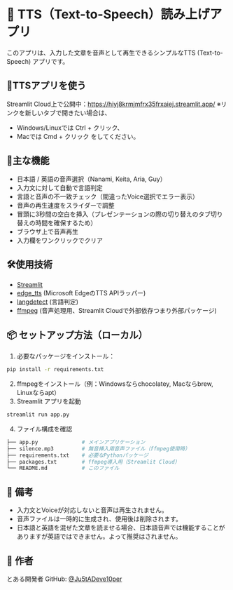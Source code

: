 # 📢 TTS（Text-to-Speech）読み上げアプリ
このアプリは、入力した文章を音声として再生できるシンプルなTTS (Text-to-Speech) アプリです。

## 🚀TTSアプリを使う
Streamlit Cloud上で公開中：https://hiyj8krmjmfrx35frxaiej.streamlit.app/
※リンクを新しいタブで開きたい場合は、
- Windows/Linuxでは Ctrl + クリック、
- Macでは Cmd + クリック をしてください。

## 🧩主な機能
- 日本語 / 英語の音声選択（Nanami, Keita, Aria, Guy）
- 入力文に対して自動で言語判定
- 言語と音声の不一致チェック（間違ったVoice選択でエラー表示）
- 音声の再生速度をスライダーで調整
- 冒頭に3秒間の空白を挿入（プレゼンテーションの際の切り替えのタブ切り替えの時間を確保するため）
- ブラウザ上で音声再生
- 入力欄をワンクリックでクリア

## 🛠使用技術
- [Streamlit](https://streamlit.io/)
- [edge_tts](https://pypi.org/project/edge-tts/) (Microsoft EdgeのTTS APIラッパー)
- [langdetect](https://pypi.org/project/langdetect/) (言語判定)
- [ffmpeg](https://ffmpeg.org/) (音声処理用、Streamlit Cloudで外部依存つまり外部パッケージ)

## 📦 セットアップ方法（ローカル）
1. 必要なパッケージをインストール：
```bash
pip install -r requirements.txt
```
2. ffmpegをインストール（例：Windowsならchocolatey, Macならbrew, Linuxならapt）
3. Streamlit アプリを起動
```bash
streamlit run app.py
```
4. ファイル構成を確認
```bash
├── app.py              # メインアプリケーション
├── silence.mp3         # 無音挿入用音声ファイル（ffmpeg使用時）
├── requirements.txt    # 必要なPythonパッケージ
├── packages.txt        # ffmpeg導入用（Streamlit Cloud）
└── README.md           # このファイル
```

## 📝 備考
- 入力文とVoiceが対応しないと音声は再生されません。
- 音声ファイルは一時的に生成され、使用後は削除されます。
- 日本語と英語を混ぜた文章を読ませる場合、日本語音声では機能することがありますが英語ではできません。よって推奨はされません。

## 👤 作者
とある開発者
GitHub: [@Ju5tADeve10per](https://github.com/Ju5tADeve10per)